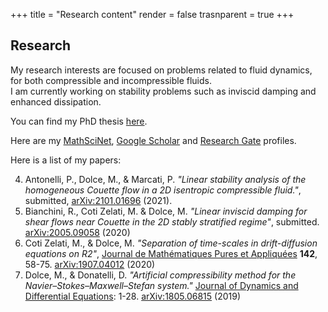 +++
title = "Research content"
render = false
trasnparent = true
+++

## Research

My research interests are focused on problems related to fluid dynamics,
for both compressible and incompressible fluids.  
I am currently working on stability problems such as inviscid damping
and enhanced dissipation.

You can find my PhD thesis [here](https://iris.gssi.it/handle/20.500.12571/15111#.YAM8auj7RPY).

Here are my [MathSciNet](https://mathscinet.ams.org/mathscinet/search/author.html?mrauthid=1400737), [Google Scholar](https://scholar.google.com/citations?user=0sJTT28AAAAJ&hl=en) and [Research Gate](https://www.researchgate.net/profile/Michele_Dolce) profiles.


Here is a list of my papers:

4. Antonelli, P., Dolce, M., & Marcati, P. *"Linear stability analysis of the homogeneous Couette flow in a 2D isentropic compressible fluid."*, submitted, [arXiv:2101.01696](https://arxiv.org/abs/2101.01696) (2021).
3. Bianchini, R., Coti Zelati, M. & Dolce, M. *"Linear inviscid damping for shear flows near Couette in the 2D stably stratified regime"*, submitted. [arXiv:2005.09058](https://arxiv.org/abs/2005.09058) (2020)
2. Coti Zelati, M., & Dolce, M. *"Separation of time-scales in drift-diffusion equations on R2"*, [Journal de Mathématiques Pures et Appliquées](https://doi.org/10.1016/j.matpur.2020.08.001) **142**, 58-75. [arXiv:1907.04012](http://arxiv.org/abs/1907.04012) (2020)
1. Dolce, M., & Donatelli, D. *"Artificial compressibility method for the Navier–Stokes–Maxwell–Stefan system."* [Journal of Dynamics and Differential Equations](https://doi.org/10.1007/s10884-019-09808-4): 1-28. [arXiv:1805.06815](https://arxiv.org/abs/1805.06815) (2019)


